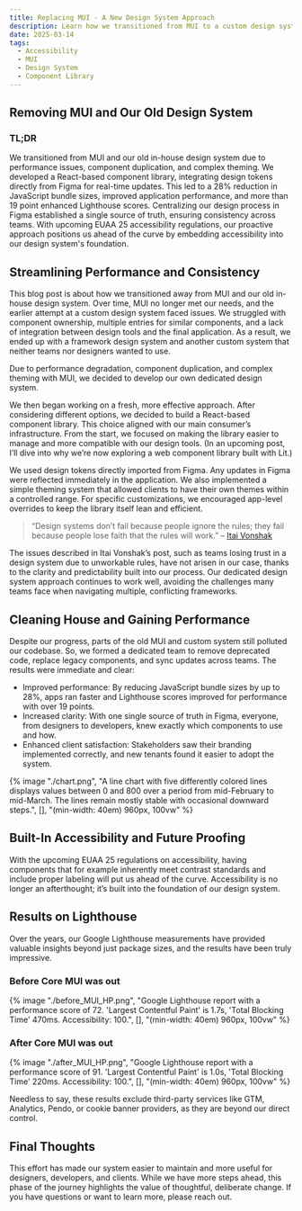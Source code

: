 ```yaml
---
title: Replacing MUI - A New Design System Approach
description: Learn how we transitioned from MUI to a custom design system, achieving better performance, streamlined processes, and built-in accessibility compliance.
date: 2025-03-14
tags:
  - Accessibility
  - MUI
  - Design System
  - Component Library
---
```


## Removing MUI and Our Old Design System

### TL;DR

We transitioned from MUI and our old in-house design system due to performance issues, component duplication, and complex theming. We developed a React-based component library, integrating design tokens directly from Figma for real-time updates. This led to a 28% reduction in JavaScript bundle sizes, improved application performance, and more than 19 point enhanced Lighthouse scores. Centralizing our design process in Figma established a single source of truth, ensuring consistency across teams. With upcoming EUAA 25 accessibility regulations, our proactive approach positions us ahead of the curve by embedding accessibility into our design system's foundation.

## Streamlining Performance and Consistency

This blog post is about how we transitioned away from MUI and our old in-house design system. Over time, MUI no longer met our needs, and the earlier attempt at a custom design system faced issues. We struggled with component ownership, multiple entries for similar components, and a lack of integration between design tools and the final application. As a result, we ended up with a framework design system and another custom system that neither teams nor designers wanted to use.

Due to performance degradation, component duplication, and complex theming with MUI, we decided to develop our own dedicated design system. ​

We then began working on a fresh, more effective approach. After considering different options, we decided to build a React-based component library. This choice aligned with our main consumer’s infrastructure. From the start, we focused on making the library easier to manage and more compatible with our design tools. (In an upcoming post, I’ll dive into why we’re now exploring a web component library built with Lit.)

We used design tokens directly imported from Figma. Any updates in Figma were reflected immediately in the application. We also implemented a simple theming system that allowed clients to have their own themes within a controlled range. For specific customizations, we encouraged app-level overrides to keep the library itself lean and efficient.

> “Design systems don’t fail because people ignore the rules; they fail because people lose faith that the rules will work.” – [Itai Vonshak](https://www.linkedin.com/pulse/broken-promises-design-systems-why-following-rules-wont-itai-vonshak-g2huf/)

The issues described in Itai Vonshak’s post, such as teams losing trust in a design system due to unworkable rules, have not arisen in our case, thanks to the clarity and predictability built into our process. Our dedicated design system approach continues to work well, avoiding the challenges many teams face when navigating multiple, conflicting frameworks.

## Cleaning House and Gaining Performance

Despite our progress, parts of the old MUI and custom system still polluted our codebase. So, we formed a dedicated team to remove deprecated code, replace legacy components, and sync updates across teams. The results were immediate and clear:

- Improved performance: By reducing JavaScript bundle sizes by up to 28%, apps ran faster and Lighthouse scores improved for performance with over 19 points.
- Increased clarity: With one single source of truth in Figma, everyone, from designers to developers, knew exactly which components to use and how.
- Enhanced client satisfaction: Stakeholders saw their branding implemented correctly, and new tenants found it easier to adopt the system.

{% image "./chart.png", "A line chart with five differently colored lines displays values between 0 and 800 over a period from mid-February to mid-March. The lines remain mostly stable with occasional downward steps.", [], "(min-width: 40em) 960px, 100vw" %}

## Built-In Accessibility and Future Proofing

With the upcoming EUAA 25 regulations on accessibility, having components that for example inherently meet contrast standards and include proper labeling will put us ahead of the curve. Accessibility is no longer an afterthought; it’s built into the foundation of our design system.

## Results on Lighthouse

Over the years, our Google Lighthouse measurements have provided valuable insights beyond just package sizes, and the results have been truly impressive.

### Before Core MUI was out

{% image "./before_MUI_HP.png", "Google Lighthouse report with a performance score of 72. 'Largest Contentful Paint' is 1.7s, 'Total Blocking Time' 470ms. Accessibility: 100.", [], "(min-width: 40em) 960px, 100vw" %}

### After Core MUI was out

{% image "./after_MUI_HP.png", "Google Lighthouse report with a performance score of 91. 'Largest Contentful Paint' is 1.0s, 'Total Blocking Time' 220ms. Accessibility: 100.", [], "(min-width: 40em) 960px, 100vw" %}

Needless to say, these results exclude third-party services like GTM, Analytics, Pendo, or cookie banner providers, as they are beyond our direct control.

## Final Thoughts

This effort has made our system easier to maintain and more useful for designers, developers, and clients. While we have more steps ahead, this phase of the journey highlights the value of thoughtful, deliberate change. If you have questions or want to learn more, please reach out.
